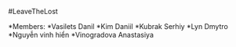 #LeaveTheLost

*Members:
	*Vasilets Danil
	*Kim Daniil
	*Kubrak Serhiy
	*Lyn Dmytro
	*Nguyễn vinh hiển
	*Vinogradova Anastasiya
